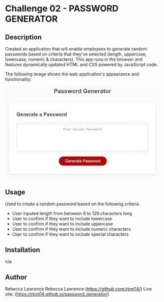 # Challenge 02 - PASSWORD GENERATOR

## Description 
Created an applicaiton that will enable employees to generate random passwords based on criteria that they’ve selected (length, uppercase, lowercase, numeric & characters).  This app runs in the 
browser and features dynamically updated HTML and CSS powered by JavaScript code.


The following image shows the web application's appearance and functionality:

![The Password Generator application displays a red button to "Generate Password".](./assets/03-javascript-homework-demo.png)

>
## Usage
Used to create a random password based on the following criteria
 - User inputed length from between 8 to 128 characters long
 - User to confirm if they want to include lowercase
 - User to confirm if they want to include uppercase
 - User to confirm if they want to include numeric characters
 - User to confirm if they want to include special characters


## Installation
n/a

## Author

Rebecca Lawrence
Rebecca Lawrence (https://github.com/rkml14/)
Live site: (https://rkml14.github.io/password_generator/)




